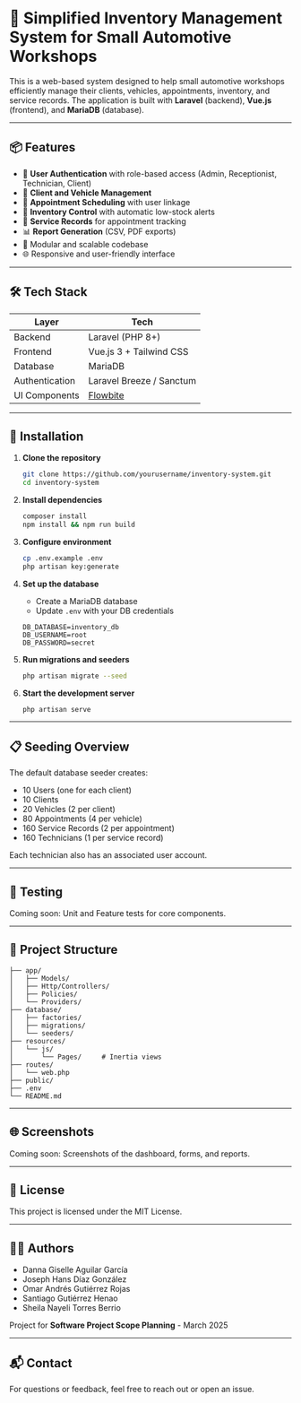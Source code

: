 # 🚗 Simplified Inventory Management System for Small Automotive Workshops

This is a web-based system designed to help small automotive workshops efficiently manage their clients, vehicles, appointments, inventory, and service records. The application is built with **Laravel** (backend), **Vue.js** (frontend), and **MariaDB** (database).

---

## 📦 Features

- 🔐 **User Authentication** with role-based access (Admin, Receptionist, Technician, Client)
- 👥 **Client and Vehicle Management**
- 📅 **Appointment Scheduling** with user linkage
- 🧰 **Inventory Control** with automatic low-stock alerts
- 🧾 **Service Records** for appointment tracking
- 📊 **Report Generation** (CSV, PDF exports)
- 🧱 Modular and scalable codebase
- 🌐 Responsive and user-friendly interface

---

## 🛠️ Tech Stack

| Layer         | Tech                  |
|--------------|-----------------------|
| Backend       | Laravel (PHP 8+)       |
| Frontend      | Vue.js 3 + Tailwind CSS |
| Database      | MariaDB                |
| Authentication| Laravel Breeze / Sanctum |
| UI Components | [Flowbite](https://flowbite.com/) |

---

## 🚀 Installation

1. **Clone the repository**

    ```bash
    git clone https://github.com/yourusername/inventory-system.git
    cd inventory-system
    ```

1. **Install dependencies**

   ```bash
   composer install
   npm install && npm run build
   ```

1. **Configure environment**

   ```bash
   cp .env.example .env
   php artisan key:generate
   ```

1. **Set up the database**

   - Create a MariaDB database
   - Update `.env` with your DB credentials

   ```dotenv
   DB_DATABASE=inventory_db
   DB_USERNAME=root
   DB_PASSWORD=secret
   ```

1. **Run migrations and seeders**

   ```bash
   php artisan migrate --seed
   ```

1. **Start the development server**

   ```bash
   php artisan serve
   ```

---

## 📋 Seeding Overview

The default database seeder creates:

- 10 Users (one for each client)
- 10 Clients
- 20 Vehicles (2 per client)
- 80 Appointments (4 per vehicle)
- 160 Service Records (2 per appointment)
- 160 Technicians (1 per service record)

Each technician also has an associated user account.

---

## 🧪 Testing

Coming soon: Unit and Feature tests for core components.

---

## 🧩 Project Structure

```text
├── app/
│   ├── Models/
│   ├── Http/Controllers/
│   ├── Policies/
│   └── Providers/
├── database/
│   ├── factories/
│   ├── migrations/
│   └── seeders/
├── resources/
│   └── js/
│       └── Pages/     # Inertia views
├── routes/
│   └── web.php
├── public/
├── .env
└── README.md
```

---

## 🌐 Screenshots

Coming soon: Screenshots of the dashboard, forms, and reports.

---

## 📄 License

This project is licensed under the MIT License.

---

## 👩‍💻 Authors

- Danna Giselle Aguilar García
- Joseph Hans Díaz González
- Omar Andrés Gutiérrez Rojas
- Santiago Gutiérrez Henao
- Sheila Nayeli Torres Berrio

Project for **Software Project Scope Planning** - March 2025

---

## 📬 Contact

For questions or feedback, feel free to reach out or open an issue.
